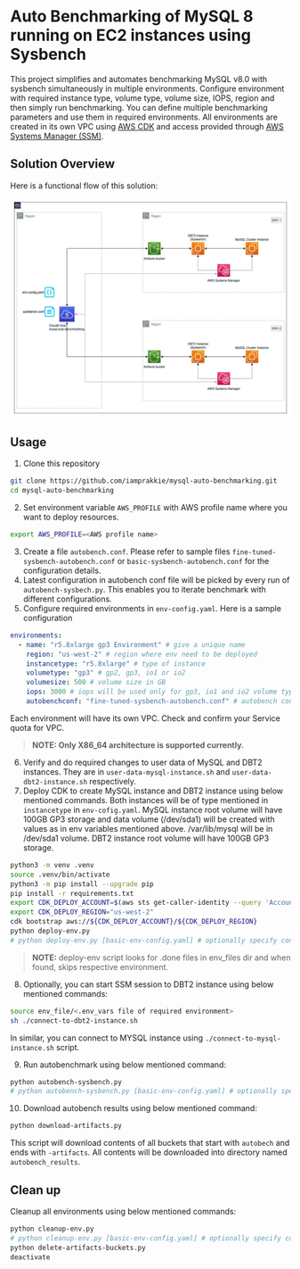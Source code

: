 # Auto Benchmarking of MySQL 8 running on EC2 instances using Sysbench

This project simplifies and automates benchmarking MySQL v8.0 with sysbench simultaneously in multiple environments. Configure environment with required instance type, volume type, volume size, IOPS, region and then simply run benchmarking. You can define multiple benchmarking parameters and use them in required environments. All environments are created in its own VPC using [AWS CDK](https://docs.aws.amazon.com/cdk/v2/guide/getting_started.html) and access provided through [AWS Systems Manager (SSM)](https://aws.amazon.com/systems-manager/).

## Solution Overview

Here is a functional flow of this solution:

![mysql-auto-benchmarking](./mysql-auto-benchmarking.jpg)

## Usage

1. Clone this repository

```bash {"id":"01HJ1D1S6RDA8214G2BKEM4J75"}
git clone https://github.com/iamprakkie/mysql-auto-benchmarking.git
cd mysql-auto-benchmarking
```

2. Set environment variable `AWS_PROFILE` with AWS profile name where you want to deploy resources.

```bash {"id":"01HJ1Z3R9JJ2TZJ9A0CXQA4ZH3"}
export AWS_PROFILE=<AWS profile name>
```

3. Create a file `autobench.conf`. Please refer to sample files `fine-tuned-sysbench-autobench.conf` or `basic-sysbench-autobench.conf` for the configuration details.
4. Latest configuration in autobench conf file will be picked by every run of `autobench-sysbech.py`. This enables you to iterate benchmark with different configurations.
5. Configure required environments in `env-config.yaml`. Here is a sample configuration

```yaml {"id":"01HJ1D1S6RDA8214G2BPJZM74C"}
environments:
  - name: "r5.8xlarge gp3 Environment" # give a unique name
    region: "us-west-2" # region where env need to be deployed
    instancetype: "r5.8xlarge" # type of instance
    volumetype: "gp3" # gp2, gp3, io1 or io2
    volumesize: 500 # volume size in GB
    iops: 3000 # iops will be used only for gp3, io1 and io2 volume types
    autobenchconf: "fine-tuned-sysbench-autobench.conf" # autobench conf file name        
```

Each environment will have its own VPC. Check and confirm your Service quota for VPC.

> __NOTE: Only X86_64 architecture is supported currently.__

6. Verify and do required changes to user data of MySQL and DBT2 instances. They are in `user-data-mysql-instance.sh` and `user-data-dbt2-instance.sh` respectively.
7. Deploy CDK to create MySQL instance and DBT2 instance using below mentioned commands. Both instances will be of type mentioned in `instancetype` in `env-cofig.yaml`. MySQL instance root volume will have 100GB GP3 storage and data volume (/dev/sda1) will be created with values as in env variables mentioned above. /var/lib/mysql will be in /dev/sda1 volume. DBT2 instance root volume will have 100GB GP3 storage.

```bash {"id":"01HJ1D1S6RDA8214G2BR9SK2FY"}
python3 -m venv .venv
source .venv/bin/activate
python3 -m pip install --upgrade pip
pip install -r requirements.txt
export CDK_DEPLOY_ACCOUNT=$(aws sts get-caller-identity --query 'Account' --output text)
export CDK_DEPLOY_REGION="us-west-2"
cdk bootstrap aws://${CDK_DEPLOY_ACCOUNT}/${CDK_DEPLOY_REGION}
python deploy-env.py
# python deploy-env.py [basic-env-config.yaml] # optionally specify config file name. By default, it picks up env-config.yaml
```

> __NOTE:__ deploy-env script looks for .done files in env_files dir and when found, skips respective environment.

8. Optionally, you can start SSM session to DBT2 instance using below mentioned commands:

```bash {"id":"01HJ1D1S6RDA8214G2BVXK4TSY"}
source env_file/<.env_vars file of required environment>
sh ./connect-to-dbt2-instance.sh
```

In similar, you can connect to MYSQL instance using `./connect-to-mysql-instance.sh` script.

9. Run autobenchmark using below mentioned command:

```bash {"id":"01HJ1D1S6RDA8214G2BYWXS4P4"}
python autobench-sysbench.py
# python autobench-sysbench.py [basic-env-config.yaml] # optionally specify config file name. By default, it picks up env-config.yaml
```

10. Download autobench results using below mentioned command:

```bash {"id":"01HJ1D1S6RDA8214G2C0EA6K52"}
python download-artifacts.py
```

This script will download contents of all buckets that start with `autobech` and ends with `-artifacts`. All contents will be downloaded into directory named `autobench_results`.

## Clean up

Cleanup all environments using below mentioned commands:

```bash {"id":"01HJ1D1S6RDA8214G2C0RYV4FE"}
python cleanup-env.py
# python cleanup-env.py [basic-env-config.yaml] # optionally specify config file name. By default, it picks up env-config.yaml
python delete-artifacts-buckets.py
deactivate
```
